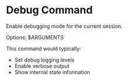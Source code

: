 # Debug Command

Enable debugging mode for the current session.

Options: $ARGUMENTS

This command would typically:
- Set debug logging levels
- Enable verbose output
- Show internal state information